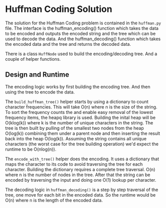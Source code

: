 # Huffman Coding Solution

The solution for the Huffman Coding problem is contained in the `huffman.py`
file. The interface is the huffman_encoding() function which takes the data
to be encoded and outputs the encoded string and the tree which can be used
to decode the data. And the huffman_decoding() function which takes the
encoded data and the tree and returns the decoded data.

There is a class `HuffNode` used to build the encoding/decoding tree. And a
couple of helper functions.

## Design and Runtime

The encoding logic works by first building the encoding tree. And then using
the tree to encode the data.

The `build_huffman_tree()` helper starts by using a dictionary to count
character frequencies. This will take O(n) where n is the size of the string.
To sort the frequency counts the and enable easy removal of the lowest
frequency items, the heapq library is used. Building the inital heap will be
O(klog(k)) where k is the number of unique characters in the string. The tree
is then built by pulling of the smallest two nodes from the heap O(log(k))
combining them under a parent node and then inserting the result back into
the heap O(log(k)). Assuming the string contains all unique characters (the
worst case for the tree building operation) we'd expect the runtime to be
O(nlog(n)).

The `encode_with_tree()` helper does the encoding. It uses a dictionary that
maps the character to its code to avoid traversing the tree for each
character. Building the dictionary requires a complete tree traversal. O(n)
where n is the number of nodes in the tree. After that the string can be
encoded by traversing the input and doing one O(1) lookup per character.

The decoding logic in `huffman_decoding()` is a step by step traversal of the
tree, one move for each bit in the encoded data. So the runtime would be O(n)
where n is the length of the encoded data.
